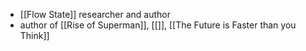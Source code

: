 - [[Flow State]] researcher and author
- author of [[Rise of Superman]], [[]], [[The Future is Faster than you Think]]
